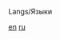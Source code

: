 Langs/Языки

[en](https://github.com/CodeGameSlasher/Sphere/blob/master/.github/docs/langs/README.en.md)
[ru](https://github.com/CodeGameSlasher/Sphere/blob/master/.github/docs/langs/README.ru.md)